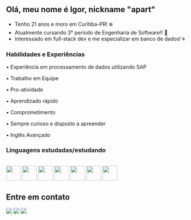 ## Olá, meu nome é Igor, nickname "apart"

 - Tenho 21 anos e moro em Curitiba-PR! ❄️
 - Atualmente cursando 3° período de Engenharia de Software!! 🌵
 - Interessado em full-stack dev e me especializar em banco de dados! 🌀


### Habilidades e Experiências
 <p>• Experiência em processamento de dados utilizando SAP</p>
 <p>• Trabalho em Equipe</p>
 <p>• Pro-atividade</p>
 <p>• Aprendizado rápido</p>
 <p>• Comprometimento</p>
 <p>• Sempre curioso e disposto a apreender</p>
 <p>• Inglês Avançado</p>

### Linguagens estudadas/estudando
<div style="display: inline_block"><br>
 <img align="center alt="Igor-C" height="40" width="40" src="https://carlacastanho.github.io/Material-de-APC/assets/images/linguagem-C.png">
 <img align="center alt="Igor-C#" height="40" width="40" src="https://cdn.jsdelivr.net/gh/devicons/devicon@latest/icons/csharp/csharp-original.svg">
 <img align="center alt="Igor-JS" height="40" width="40" src="https://hcode.azureedge.net/courses/JSFULL/squad_1632447026532.png">
 <img align="center alt="Igor-HTML" height="40" width="40" src="https://cdn.jsdelivr.net/gh/devicons/devicon/icons/html5/html5-original.svg">
 <img align="center alt="Igor-CSS" height="40" width="40" src="https://cdn.jsdelivr.net/gh/devicons/devicon/icons/css3/css3-original.svg">
 <img align="center alt="Igor-SQL" height="40" width="40" src="https://cdn.jsdelivr.net/gh/devicons/devicon/icons/mysql/mysql-original.svg"> 
 <img align="center alt="Igor-JAVA" height="40" width="40" src="https://cdn.jsdelivr.net/gh/devicons/devicon@latest/icons/java/java-original.svg">
</div>

## Entre em contato

<div>
  <a href="https://instagram.com/igru.smeone" target="_blank"><img src="https://img.shields.io/badge/-Instagram-%23E4405F?style=for-the-badge&logo=instagram&logoColor=white" target="_blank"></a>
  <a href="https://br.linkedin.com/in/igor-fviana" target="_blank"><img src="https://img.shields.io/badge/LinkedIn-0077B5?style=for-the-badge&logo=linkedin&logoColor=white"target="_blank"></a>
 <a href = "mailto:contact.jojigor@gmail.com" target="_blank"><img src="https://img.shields.io/badge/Gmail-D14836?style=for-the-badge&logo=gmail&logoColor=white" target="_blank"></a>
</div>







